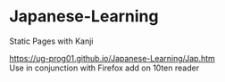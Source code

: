 # Japanese-Learning
Static Pages with Kanji

https://ug-prog01.github.io/Japanese-Learning/Jap.htm   
Use in conjunction with Firefox add on 10ten reader
